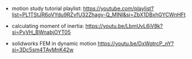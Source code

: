 * motion study tutorial playlist:
https://youtube.com/playlist?list=PL1TStJR6oVYdu9RZvfU32Zhagy-Q_MlNl&si=ZbX1DBxhGYCWnHFt

* calculating moment of inertia:
https://youtu.be/LbmUvL6iV8k?si=PyVH_BWnabjOYT05

* solidworks FEM in dynamic motion
https://youtu.be/DxWqtrcP_nY?si=3Dc5sm4TAyMnK42w
